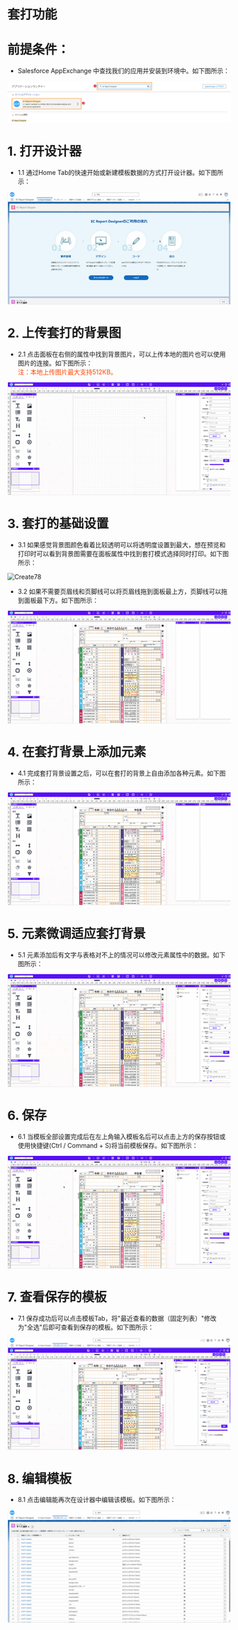 # 套打功能

# **前提条件：**

- Salesforce AppExchange 中查找我们的应用并安装到环境中。如下图所示：

![AppExchange](../_images/zh-cn//AppExchange.png)

# **1. 打开设计器**

- 1.1 通过Home Tab的快速开始或新建模板数据的方式打开设计器。如下图所示：

![Create76](../_images/zh-cn//Create76.gif)

# **2. 上传套打的背景图**

- 2.1 点击面板在右侧的属性中找到背景图片，可以上传本地的图片也可以使用图片的连接。如下图所示：
<span style="display:block;color:orangered;">注：本地上传图片最大支持512KB。</span>

![Create77](../_images/zh-cn//Create77.gif)

# **3. 套打的基础设置**

- 3.1 如果感觉背景图颜色看着比较透明可以将透明度设置到最大，想在预览和打印时可以看到背景图需要在面板属性中找到套打模式选择同时打印。如下图所示：

![Create78](../_images/zh-cn//Create78.gif)

- 3.2 如果不需要页眉线和页脚线可以将页眉线拖到面板最上方，页脚线可以拖到面板最下方。如下图所示：

![Create82](../_images/zh-cn//Create82.gif)

# **4. 在套打背景上添加元素**

- 4.1 完成套打背景设置之后，可以在套打的背景上自由添加各种元素。如下图所示：

![Create79](../_images/zh-cn//Create79.gif)

# **5. 元素微调适应套打背景**

- 5.1 元素添加后有文字与表格对不上的情况可以修改元素属性中的数据。如下图所示：

![Create80](../_images/zh-cn//Create80.gif)


# **6. 保存**

- 6.1 当模板全部设置完成后在左上角输入模板名后可以点击上方的保存按钮或使用快捷键(Ctrl / Command + S)将当前模板保存。如下图所示：

![Create81](../_images/zh-cn//Create81.gif)

# **7. 查看保存的模板**

- 7.1 保存成功后可以点击模板Tab，将"最近查看的数据（固定列表）"修改为"全选"后即可查看到保存的模板。如下图所示：

![Create83](../_images/zh-cn//Create83.gif)

# **8. 编辑模板**

- 8.1 点击编辑能再次在设计器中编辑该模板。如下图所示：

![Create84](../_images/zh-cn//Create84.gif)
